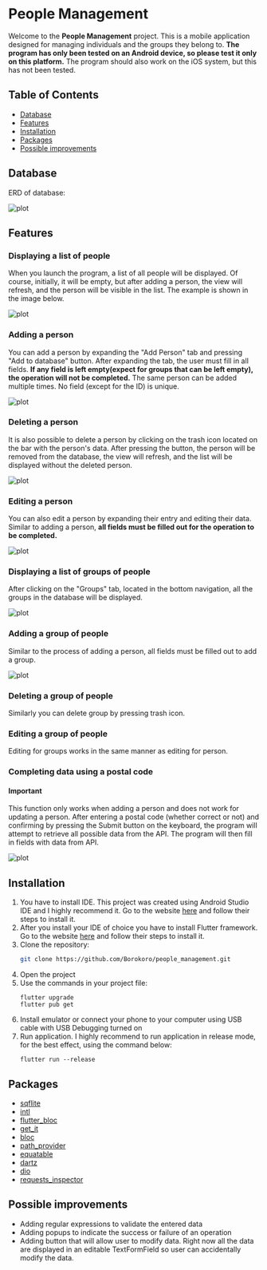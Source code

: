 # People Management

Welcome to the **People Management** project. This is a mobile application designed for managing individuals and the groups they belong to. 
**The program has only been tested on an Android device, so please test it only on this platform.** 
The program should also work on the iOS system, but this has not been tested.

## Table of Contents
- [Database](#database)
- [Features](#features)
- [Installation](#installation)
- [Packages](#packages)
- [Possible improvements](#possible-improvements)

## Database
ERD of database:

![plot](./assets/images/erd.png)

## Features

### Displaying a list of people

When you launch the program, a list of all people will be displayed. 
Of course, initially, it will be empty, but after adding a person, the view will refresh, and the person will be visible in the list.
The example is shown in the image below. 

![plot](./assets/images/listingPeople.png)

### Adding a person
You can add a person by expanding the "Add Person" tab and pressing "Add to database" button. After expanding the tab, the user must fill in all fields. 
**If any field is left empty(expect for groups that can be left empty), the operation will not be completed.** The same person can be added multiple times. 
No field (except for the ID) is unique.

![plot](./assets/images/addingPeople.png)

### Deleting a person
It is also possible to delete a person by clicking on the trash icon located on the bar with the person's data. 
After pressing the button, the person will be removed from the database, the view will refresh, and the list will be displayed without the deleted person.

![plot](./assets/images/deletingPerson.png)

### Editing a person
You can also edit a person by expanding their entry and editing their data. Similar to adding a person, 
**all fields must be filled out for the operation to be completed.**

![plot](./assets/images/editingPerson.png)

### Displaying a list of groups of people
After clicking on the "Groups" tab, located in the bottom navigation, all the groups in the database will be displayed.

![plot](./assets/images/listingGroups.png)

### Adding a group of people
Similar to the process of adding a person, all fields must be filled out to add a group.

![plot](./assets/images/addGroup.png)

### Deleting a group of people
Similarly you can delete group by pressing trash icon.

### Editing a group of people
Editing for groups works in the same manner as editing for person.

### Completing data using a postal code

#### Important
This function only works when adding a person and does not work for updating a person. 
After entering a postal code (whether correct or not) and confirming by pressing the Submit button on the keyboard,
the program will attempt to retrieve all possible data from the API. The program will then fill in fields with data from API.

![plot](./assets/images/apiButton.png)

## Installation

1. You have to install IDE. This project was created using Android Studio IDE and I highly recommend it. Go to the website [here](https://developer.android.com/studio) and follow their steps to install it.
2. After you install your IDE of choice you have to install Flutter framework. Go to the website [here](https://docs.flutter.dev/get-started/install) and follow their steps to install it.
3. Clone the repository:
    ```sh
    git clone https://github.com/Borokoro/people_management.git
    ```
4. Open the project
5. Use the commands in your project file:
    ```
    flutter upgrade
    flutter pub get
    ```
6. Install emulator or connect your phone to your computer using USB cable with  USB Debugging turned on
7. Run application. I highly recommend to run application in release mode, for the best effect, using the command below:
    ```
    flutter run --release
    ```
   
## Packages

- [sqflite](https://pub.dev/packages/sqflite)
- [intl](https://pub.dev/packages/intl)
- [flutter_bloc](https://pub.dev/packages/flutter_bloc)
- [get_it](https://pub.dev/packages/get_it)
- [bloc](https://pub.dev/packages/bloc)
- [path_provider](https://pub.dev/packages/path_provider)
- [equatable](https://pub.dev/packages/equatable)
- [dartz](https://pub.dev/packages/dartz)
- [dio](https://pub.dev/packages/dio)
- [requests_inspector](https://pub.dev/packages/requests_inspector)

## Possible improvements

- Adding regular expressions to validate the entered data
- Adding popups to indicate the success or failure of an operation
- Adding button that will allow user to modify data. Right now all the data are displayed in an editable TextFormField so user can accidentally modify the data.
